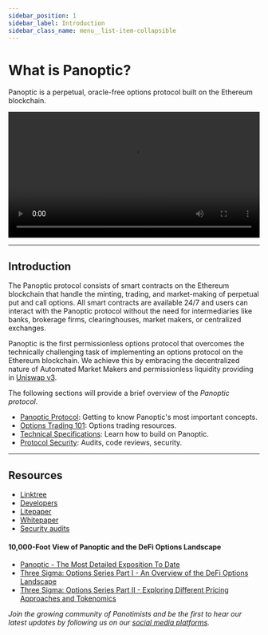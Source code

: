 ```yaml
---
sidebar_position: 1
sidebar_label: Introduction
sidebar_class_name: menu__list-item-collapsible
---
```


# What is Panoptic?

Panoptic is a perpetual, oracle-free options protocol built on the Ethereum blockchain. 

<video src="https://user-images.githubusercontent.com/62954565/223510059-8c057bc5-3957-466d-bbdd-27e2bdea02bb.mp4#t=0.55" preload="metadata" type="video/mp4" width="100%" height="auto" controls>
</video>

---

## Introduction

The Panoptic protocol consists of smart contracts on the Ethereum blockchain that handle the minting, trading, and market-making of perpetual put and call options.
All smart contracts are available 24/7 and users can interact with the Panoptic protocol without the need for intermediaries like banks, brokerage firms, clearinghouses, market makers, or centralized exchanges.

Panoptic is the first permissionless options protocol that overcomes the technically challenging task of implementing an options protocol on the Ethereum blockchain.
We achieve this by embracing the decentralized nature of Automated Market Makers and permissionless liquidity providing in [Uniswap v3](https://uniswap.org/).

The following sections will provide a brief overview of the _Panoptic protocol_.

- [Panoptic Protocol](./panoptic-protocol/overview): Getting to know Panoptic's most important concepts.
- [Options Trading 101](./trading/basic-concepts): Options trading resources.
- [Technical Specifications](./developers/smart-contracts-overview): Learn how to build on Panoptic.
- [Protocol Security](./security/audits): Audits, code reviews, security.


---

## Resources
- [Linktree](https://links.panoptic.xyz/all)
- [Developers](./developers/smart-contracts-overview)
- [Litepaper](https://intro.panoptic.xyz/)
- [Whitepaper](https://paper.panoptic.xyz/)
- [Security audits](./security/audits)

#### 10,000-Foot View of Panoptic and the DeFi Options Landscape
- [Panoptic - The Most Detailed Exposition To Date](https://blog.panoptic.xyz/panoptic-483c6de77a0e)  
- [Three Sigma: Options Series Part I - An Overview of the DeFi Options Landscape](https://threesigma.xyz/blog/defi-options-landscape)  
- [Three Sigma: Options Series Part II - Exploring Different Pricing Approaches and Tokenomics](https://threesigma.xyz/blog/exploring-options-pricing-tokenomics)

*Join the growing community of Panotimists and be the first to hear our latest updates by following us on our [social media platforms](https://linktr.ee/panopticxyz).*
